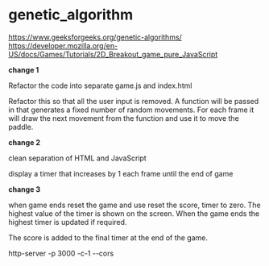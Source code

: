 # genetic_algorithm

https://www.geeksforgeeks.org/genetic-algorithms/
https://developer.mozilla.org/en-US/docs/Games/Tutorials/2D_Breakout_game_pure_JavaScript

**change 1**

Refactor the code into separate game.js and index.html

Refactor this so that all the user input is removed. A function will be passed in that generates a fixed number of random movements. For each frame it will draw the next movement from the function and use it to move the paddle.

**change 2**

clean separation of HTML and JavaScript

display a timer that increases by 1 each frame until the end of game

**change 3**

when game ends reset the game and use reset the score, timer to zero. The highest value of the timer is shown on the screen. When the game ends the highest timer is updated if required.

The score is added to the final timer at the end of the game.

http-server -p 3000 -c-1 --cors
